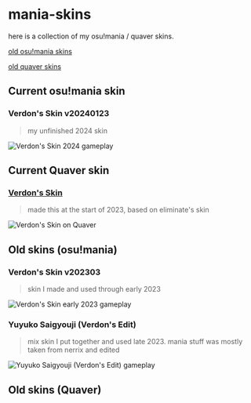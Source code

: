 # mania-skins
here is a collection of my osu!mania / quaver skins.

[old osu!mania skins](https://github.com/Verdonn/mania-skins#old-skins-osumania)

[old quaver skins](https://github.com/Verdonn/mania-skins#old-skins-quaver)

## Current osu!mania skin

### Verdon's Skin v20240123
> my unfinished 2024 skin

![Verdon's Skin 2024 gameplay](https://i.imgur.com/GMsPAuS.png)

## Current Quaver skin

### [Verdon's Skin](https://steamcommunity.com/sharedfiles/filedetails/?id=2938951677)
> made this at the start of 2023, based on eliminate's skin

![Verdon's Skin on Quaver](https://steamuserimages-a.akamaihd.net/ugc/2012583396739128983/82DAAEB9FBE3D78E5E483C2874CBD4F85A8C359B/?imw=5000&imh=5000&ima=fit&impolicy=Letterbox&imcolor=%23000000&letterbox=false)



## Old skins (osu!mania)

### Verdon's Skin v202303
> skin I made and used through early 2023

![Verdon's Skin early 2023 gameplay](https://i.imgur.com/IjDvnIu.png)


### Yuyuko Saigyouji (Verdon's Edit)
> mix skin I put together and used late 2023. mania stuff was mostly taken from nerrix and edited

![Yuyuko Saigyouji (Verdon's Edit) gameplay](https://i.imgur.com/nKorlwS.png)




## Old skins (Quaver)